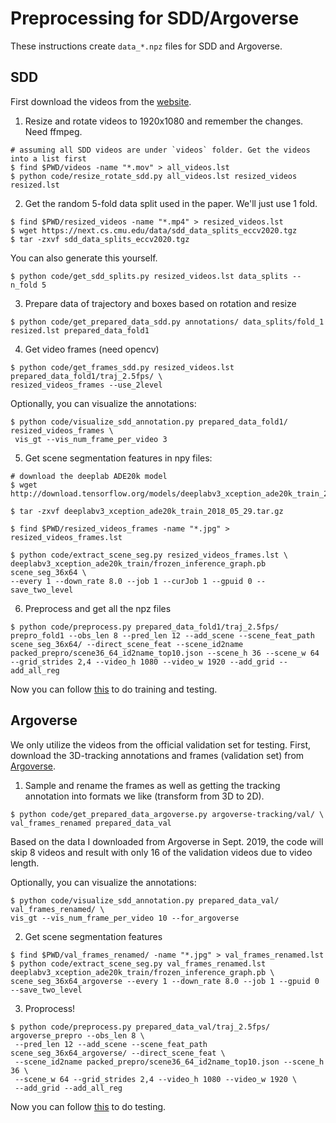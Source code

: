 # Preprocessing for SDD/Argoverse

These instructions create `data_*.npz` files for SDD and Argoverse.

## SDD

First download the videos from the [website](https://cvgl.stanford.edu/projects/uav_data/).

1. Resize and rotate videos to 1920x1080 and remember the changes. Need ffmpeg.
```
# assuming all SDD videos are under `videos` folder. Get the videos into a list first
$ find $PWD/videos -name "*.mov" > all_videos.lst
$ python code/resize_rotate_sdd.py all_videos.lst resized_videos resized.lst
```

2. Get the random 5-fold data split used in the paper. We'll just use 1 fold.
```
$ find $PWD/resized_videos -name "*.mp4" > resized_videos.lst
$ wget https://next.cs.cmu.edu/data/sdd_data_splits_eccv2020.tgz
$ tar -zxvf sdd_data_splits_eccv2020.tgz
```

You can also generate this yourself.
```
$ python code/get_sdd_splits.py resized_videos.lst data_splits --n_fold 5
```

3. Prepare data of trajectory and boxes based on rotation and resize
```
$ python code/get_prepared_data_sdd.py annotations/ data_splits/fold_1 resized.lst prepared_data_fold1
```

4. Get video frames (need opencv)
```
$ python code/get_frames_sdd.py resized_videos.lst prepared_data_fold1/traj_2.5fps/ \
resized_videos_frames --use_2level
```

Optionally, you can visualize the annotations:
```
$ python code/visualize_sdd_annotation.py prepared_data_fold1/ resized_videos_frames \
 vis_gt --vis_num_frame_per_video 3
```

5. Get scene segmentation features in npy files:
```
# download the deeplab ADE20k model
$ wget http://download.tensorflow.org/models/deeplabv3_xception_ade20k_train_2018_05_29.tar.gz

$ tar -zxvf deeplabv3_xception_ade20k_train_2018_05_29.tar.gz

$ find $PWD/resized_videos_frames -name "*.jpg" > resized_videos_frames.lst

$ python code/extract_scene_seg.py resized_videos_frames.lst \
deeplabv3_xception_ade20k_train/frozen_inference_graph.pb scene_seg_36x64 \
--every 1 --down_rate 8.0 --job 1 --curJob 1 --gpuid 0 --save_two_level
```

6. Preprocess and get all the npz files
```
$ python code/preprocess.py prepared_data_fold1/traj_2.5fps/ prepro_fold1 --obs_len 8 --pred_len 12 --add_scene --scene_feat_path scene_seg_36x64/ --direct_scene_feat --scene_id2name packed_prepro/scene36_64_id2name_top10.json --scene_h 36 --scene_w 64 --grid_strides 2,4 --video_h 1080 --video_w 1920 --add_grid --add_all_reg
```

Now you can follow [this](TRAINING.md#sdd) to do training and testing.

## Argoverse

We only utilize the videos from the official validation set for testing. First, download the 3D-tracking annotations and frames (validation set) from [Argoverse](https://s3.amazonaws.com/argoai-argoverse/tracking_val_v1.1.tar.gz).


1. Sample and rename the frames as well as getting the tracking annotation into formats we like (transform from 3D to 2D).
```
$ python code/get_prepared_data_argoverse.py argoverse-tracking/val/ \
val_frames_renamed prepared_data_val
```
Based on the data I downloaded from Argoverse in Sept. 2019, the code will skip 8 videos and result with only 16 of the validation videos due to video length.

Optionally, you can visualize the annotations:
```
$ python code/visualize_sdd_annotation.py prepared_data_val/ val_frames_renamed/ \
vis_gt --vis_num_frame_per_video 10 --for_argoverse
```

2. Get scene segmentation features
```
$ find $PWD/val_frames_renamed/ -name "*.jpg" > val_frames_renamed.lst
$ python code/extract_scene_seg.py val_frames_renamed.lst deeplabv3_xception_ade20k_train/frozen_inference_graph.pb \
scene_seg_36x64_argoverse --every 1 --down_rate 8.0 --job 1 --gpuid 0 --save_two_level
```

3. Proprocess!
```
$ python code/preprocess.py prepared_data_val/traj_2.5fps/ argoverse_prepro --obs_len 8 \
 --pred_len 12 --add_scene --scene_feat_path scene_seg_36x64_argoverse/ --direct_scene_feat \
 --scene_id2name packed_prepro/scene36_64_id2name_top10.json --scene_h 36 \
 --scene_w 64 --grid_strides 2,4 --video_h 1080 --video_w 1920 \
 --add_grid --add_all_reg
```

Now you can follow [this](TESTING.md) to do testing.
